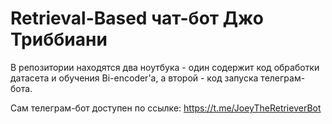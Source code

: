# Retrieval-Based чат-бот Джо Триббиани

В репозитории находятся два ноутбука - один содержит код обработки датасета и обучения Bi-encoder'a, а второй - код запуска телеграм-бота.

Сам телеграм-бот доступен по ссылке:
https://t.me/JoeyTheRetrieverBot
